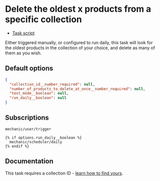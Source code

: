 # Delete the oldest x products from a specific collection

* [Task script](./script.liquid)

Either triggered manually, or configured to run daily, this task will look for the oldest products in the collection of your choice, and delete as many of them as you wish.

## Default options

```json
{
  "collection_id__number_required": null,
  "number_of_products_to_delete_at_once__number_required": null,
  "test_mode__boolean": null,
  "run_daily__boolean": null
}
```

## Subscriptions

```liquid
mechanic/user/trigger

{% if options.run_daily__boolean %}
  mechanic/scheduler/daily
{% endif %}
```

## Documentation

This task requires a collection ID - [learn how to find yours](https://help.usemechanic.com/en/articles/2946120-how-do-i-find-an-id-for-a-product-collection-order-or-something-else).